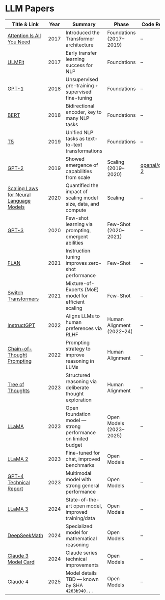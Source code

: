 
# LLM Papers

| Title & Link                                                                                     | Year | Summary                                                                                     | Phase                        | Code Repo |
|--------------------------------------------------------------------------------------------------|------|---------------------------------------------------------------------------------------------|------------------------------|-----------|
| [Attention Is All You Need](https://arxiv.org/abs/1706.03762)                                    | 2017 | Introduced the Transformer architecture                                                     | Foundations (2017–2019)     | –         |
| [ULMFit](https://arxiv.org/abs/1801.06146)                                                       | 2017 | Early transfer learning success for NLP                                                     | Foundations                 | –         |
| [GPT-1](https://cdn.openai.com/research-covers/language-unsupervised/language_understanding_paper.pdf) | 2018 | Unsupervised pre-training + supervised fine-tuning                                          | Foundations                 | –         |
| [BERT](https://arxiv.org/abs/1810.04805)                                                         | 2018 | Bidirectional encoder, key to many NLP tasks                                                | Foundations                 | –         |
| [T5](https://arxiv.org/abs/1910.10683)                                                           | 2019 | Unified NLP tasks as text-to-text transformations                                           | Foundations                 | –         |
| [GPT-2](https://openai.com/research/language-unsupervised)                                      | 2019 | Showed emergence of capabilities from scale                                                 | Scaling (2019–2020)        | [openai/gpt-2](https://github.com/openai/gpt-2) |
| [Scaling Laws for Neural Language Models](https://arxiv.org/abs/2001.08361)                     | 2020 | Quantified the impact of scaling model size, data, and compute                             | Scaling                     | –         |
| [GPT-3](https://arxiv.org/abs/2005.14165)                                                        | 2020 | Few-shot learning via prompting, emergent abilities                                         | Few-Shot (2020–2021)       | –         |
| [FLAN](https://arxiv.org/abs/2109.01652)                                                         | 2021 | Instruction tuning improves zero-shot performance                                           | Few-Shot                    | –         |
| [Switch Transformers](https://arxiv.org/abs/2101.03961)                                          | 2021 | Mixture-of-Experts (MoE) model for efficient scaling                                        | Few-Shot                    | –         |
| [InstructGPT](https://arxiv.org/abs/2203.02155)                                                  | 2022 | Aligns LLMs to human preferences via RLHF                                                  | Human Alignment (2022–24)  | –         |
| [Chain-of-Thought Prompting](https://arxiv.org/abs/2201.11903)                                   | 2022 | Prompting strategy to improve reasoning in LLMs                                             | Human Alignment             | –         |
| [Tree of Thoughts](https://arxiv.org/abs/2305.10601)                                             | 2023 | Structured reasoning via deliberate thought exploration                                     | Human Alignment             | –         |
| [LLaMA](https://arxiv.org/abs/2302.13971)                                                        | 2023 | Open foundation model — strong performance on limited budget                                | Open Models (2023–2025)    | –         |
| [LLaMA 2](https://arxiv.org/abs/2307.09288)                                                      | 2023 | Fine-tuned for chat, improved benchmarks                                                    | Open Models                 | –         |
| [GPT-4 Technical Report](https://openai.com/research/gpt-4)                                      | 2023 | Multimodal model with strong general performance                                            | Open Models                 | –         |
| [LLaMA 3](https://llama.meta.com/llama3/)                                                        | 2024 | State-of-the-art open model, improved training/data                                         | Open Models                 | –         |
| [DeepSeekMath](https://arxiv.org/abs/2405.10863)                                                 | 2024 | Specialized model for mathematical reasoning                                                | Open Models                 | –         |
| [Claude 3 Model Card](https://www.anthropic.com/news/claude-3)                                  | 2024 | Claude series technical improvements                                                        | Open Models                 | –         |
| Claude 4                                                                                         | 2025 | Model details TBD — known by SHA `4263b940...`                                              | Open Models                 | –         |

